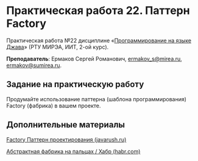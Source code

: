 # Практическая работа 22. Паттерн Factory
Практическая работа №22 дисциплине «[Программирование на языке Джава](https://online-edu.mirea.ru/course/view.php?id=4053)» (РТУ МИРЭА, ИИТ, 2-ой курс).

**Преподаватель**: Ермаков Сергей Романович, ermakov_s@mirea.ru, ermakov@sumirea.ru.

## Задание на практическую работу

Продумайте использование паттерна (шаблона программирования) Factory (фабрика) в вашем проекте.

## Дополнительные материалы

[Factory Паттерн проектирования (javarush.ru)](https://javarush.ru/groups/posts/2370-pattern-proektirovanija-factory)

[Абстрактная фабрика на пальцах / Хабр (habr.com)](https://habr.com/ru/post/465835/)

